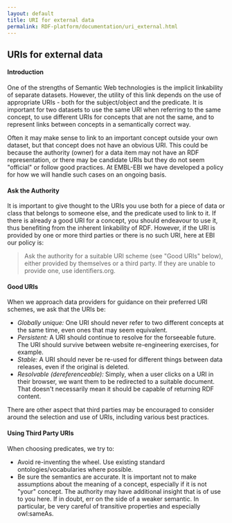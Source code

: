 ```yaml
---
layout: default
title: URI for external data
permalink: RDF-platform/documentation/uri_external.html
---
```

## URIs for external data
#### Introduction
One of the strengths of Semantic Web technologies is the implicit linkability of separate datasets. However, the utility of this link depends on the use of appropriate URIs - both for the subject/object and the predicate. It is important for two datasets to use the same URI when referring to the same concept, to use different URIs for concepts that are not the same, and to represent links between concepts in a semantically correct way.

Often it may make sense to link to an important concept outside your own dataset, but that concept does not have an obvious URI. This could be because the authority (owner) for a data item may not have an RDF representation, or there may be candidate URIs but they do not seem "official" or follow good practices. At EMBL-EBI we have developed a policy for how we will handle such cases on an ongoing basis.

#### Ask the Authority
It is important to give thought to the URIs you use both for a piece of data or class that belongs to someone else, and the predicate used to link to it. If there is already a good URI for a concept, you should endeavour to use it, thus benefiting from the inherent linkability of RDF. However, if the URI is provided by one or more third parties or there is no such URI, here at EBI our policy is:

> Ask the authority for a suitable URI scheme (see "Good URIs" below), either provided by themselves or a third party.
If they are unable to provide one, use identifiers.org.

#### Good URIs
When we approach data providers for guidance on their preferred URI schemes, we ask that the URIs be:

* *Globally unique:* One URI should never refer to two different concepts at the same time, even ones that may seem equivalent.
* *Persistent:* A URI should continue to resolve for the forseeable future. The URI should survive between website re-engineering exercises, for example.
* *Stable:* A URI should never be re-used for different things between data releases, even if the original is deleted.
* *Resolvable (dereferenceable):* Simply, when a user clicks on a URI in their browser, we want them to be redirected to a suitable document. That doesn't necessarily mean it should be capable of returning RDF content.

There are other aspect that third parties may be encouraged to consider around the selection and use of URIs, including various best practices.

#### Using Third Party URIs
When choosing predicates, we try to:

* Avoid re-inventing the wheel. Use existing standard ontologies/vocabularies where possible.
* Be sure the semantics are accurate. It is important not to make assumptions about the meaning of a concept, especially if it is not "your" concept. The authority may have additional insight that is of use to you here. If in doubt, err on the side of a weaker semantic. In particular, be very careful of transitive properties and especially owl:sameAs.
